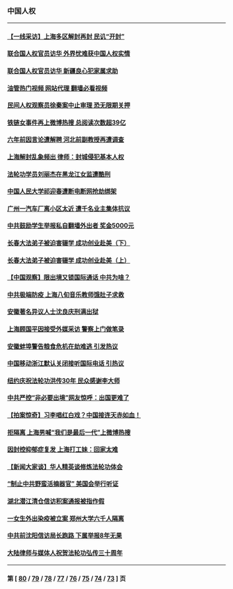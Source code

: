 ### 中国人权
---
#### [【一线采访】上海多区解封再封 民讥“开封”](../../pages/ncid278/n13743050.md?05231245) 
#### [联合国人权官员访华 外界忧难获中国人权实情](../../pages/ncid278/n13743139.md?05231245) 
#### [联合国人权官员访华 新疆良心犯家属求助](../../pages/ncid278/n13742950.md?05231245) 
#### [油管热门视频 网站代理 翻墙必看视频](http://209.222.30.114:81/youtube.html?05231245)
#### [民间人权观察员徐秦案中止审理 恐无限期关押](../../pages/ncid278/n13742698.md?05231245) 
#### [铁链女事件再上微博热搜 总阅读次数超39亿](../../pages/ncid278/n13742497.md?05231245) 
#### [六年前因言论遭解聘 河北前副教授再遭调查](../../pages/ncid278/n13742115.md?05231245) 
#### [上海解封乱象频出 律师：封城侵犯基本人权](../../pages/ncid278/n13741824.md?05231245) 
#### [法轮功学员刘丽杰在黑龙江女监遭酷刑](../../pages/ncid278/n13740915.md?05231245) 
#### [中国人民大学祁迎春遭断电断网抢劫绑架](../../pages/ncid278/n13730164.md?05231245) 
#### [广州一汽车厂离小区太近 遭千名业主集体抗议](../../pages/ncid278/n13739826.md?05231245) 
#### [中共鼓励学生举报私自翻墙外出者 奖金5000元](../../pages/ncid278/n13739345.md?05231245) 
#### [长春大法弟子被迫害辍学 成功创业赴美（下）](../../pages/ncid278/n13738692.md?05231245) 
#### [长春大法弟子被迫害辍学 成功创业赴美（上）](../../pages/ncid278/n13738681.md?05231245) 
#### [【中国观察】限出境又锁国际通话 中共为啥？](../../pages/ncid278/n13738584.md?05231245) 
#### [中共极端防疫 上海八旬音乐教师饿肚子求救](../../pages/ncid278/n13738037.md?05231245) 
#### [安徽著名异议人士沈良庆刑满出狱](../../pages/ncid278/n13738035.md?05231245) 
#### [上海顾国平因接受外媒采访 警察上门做笔录](../../pages/ncid278/n13736303.md?05231245) 
#### [安徽蚌埠警告粮食危机在劫难逃 引发热议](../../pages/ncid278/n13736542.md?05231245) 
#### [中国移动浙江默认关闭接听国际电话 引热议](../../pages/ncid278/n13736295.md?05231245) 
#### [纽约庆祝法轮功洪传30年 民众感谢李大师](../../pages/ncid278/n13736244.md?05231245) 
#### [中共严控“非必要出境”网友惊呼：出国更难了](../../pages/ncid278/n13735911.md?05231245) 
#### [【拍案惊奇】习李唱红白戏？中国接连天赤如血！](../../pages/ncid278/n13735819.md?05231245) 
#### [拒隔离 上海男喊“我们是最后一代”上微博热搜](../../pages/ncid278/n13735808.md?05231245) 
#### [因封控抑郁症复发 上海打工妹：回家太难](../../pages/ncid278/n13735860.md?05231245) 
#### [【新闻大家谈】华人精英谈修炼法轮功体会](../../pages/ncid278/n13735765.md?05231245) 
#### [“制止中共野蛮活摘器官” 美国会举行听证](../../pages/ncid278/n13735831.md?05231245) 
#### [湖北潜江清仓信访积案通报被指作假](../../pages/ncid278/n13735260.md?05231245) 
#### [一女生外出染疫被立案 郑州大学六千人隔离](../../pages/ncid278/n13735283.md?05231245) 
#### [中共前沈阳信访局长跑路 下属举报8年无果](../../pages/ncid278/n13734994.md?05231245) 
#### [大陆律师与媒体人祝贺法轮功弘传三十周年](../../pages/ncid278/n13735062.md?05231245) 

---
#### 第 [ [80](./80.md?05231245) / [79](./79.md?05231245) / [78](./78.md?05231245) / [77](./77.md?05231245) / [76](./76.md?05231245) / [75](./75.md?05231245) / [74](./74.md?05231245) / [73](./73.md?05231245) ] 页
